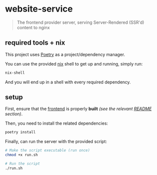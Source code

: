 # website-service

> The frontend provider server, serving Server-Rendered (SSR'd) content to nginx

## required tools + nix

This project uses [Poetry](https://python-poetry.org/) as a project/dependency manager.  

You can use the provided [nix](https://nix.dev) shell to get up and running, simply run:
```bash
nix-shell
```
And you will end up in a shell with every required dependency.

## setup

First, ensure that the [frontend](./frontend) is properly **built** *(see the relevant [README](./frontend/README.md#build) section)*.

Then, you need to install the related dependencies:

```bash
poetry install
```

Finally, can run the server with the provided script:

```bash
# Make the script executable (run once)
chmod +x run.sh

# Run the script
./run.sh
```

